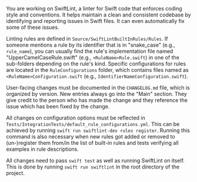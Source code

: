 You are working on SwiftLint, a linter for Swift code that enforces coding style and conventions. It helps maintain a clean and consistent codebase by identifying and reporting issues in Swift files. It can even automatically fix some of these issues.

Linting rules are defined in `Source/SwiftLintBuiltInRules/Rules`. If someone mentions a rule by its identifier that is in "snake_case" (e.g., `rule_name`), you can usually find the rule's implementation file named "UpperCamelCaseRule.swift" (e.g., `<RuleName>Rule.swift`) in one of the sub-folders depending on the rule's kind. Specific configurations for rules are located in the `RuleConfigurations` folder, which contains files named as `<RuleName>Configuration.swift` (e.g., `IdentifierNameConfiguration.swift`).

User-facing changes must be documented in the `CHANGELOG.md` file, which is organized by version. New entries always go into the "Main" section. They give credit to the person who has made the change and they reference the issue which has been fixed by the change.

All changes on configuration options must be reflected in `Tests/IntegrationTests/default_rule_configurations.yml`. This can be achieved by running `swift run swiftlint-dev rules register`. Running this command is also necessary when new rules got added or removed to (un-)register them from/in the list of built-in rules and tests verifying all examples in rule descriptions.

All changes need to pass `swift test` as well as running SwiftLint on itself. This is done by running `swift run swiftlint` in the root directory of the project.
